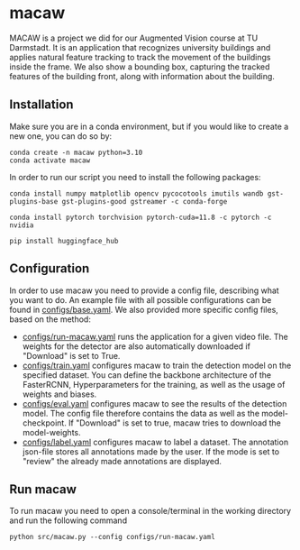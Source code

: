 # macaw

MACAW is a project we did for our Augmented Vision course at TU Darmstadt. It is an application that recognizes university buildings and applies natural feature tracking to track the movement of the buildings inside the frame. We also show a bounding box, capturing the tracked features of the building front, along with information about the building. 

## Installation

Make sure you are in a conda environment, but if you would like to create a new one, you can do so by:

    conda create -n macaw python=3.10
    conda activate macaw

In order to run our script you need to install the following packages:

    conda install numpy matplotlib opencv pycocotools imutils wandb gst-plugins-base gst-plugins-good gstreamer -c conda-forge

    conda install pytorch torchvision pytorch-cuda=11.8 -c pytorch -c nvidia
    
    pip install huggingface_hub 

## Configuration

In order to use macaw you need to provide a config file, describing what you want to do. An example file with all possible configurations can be found in [configs/base.yaml](configs/base.yaml). We also provided more specific config files, based on the method:

- [configs/run-macaw.yaml](configs/run-macaw.yaml) runs the application for a given video file. The weights for the detector are also automatically downloaded if "Download" is set to True.
- [configs/train.yaml](configs/train.yaml) configures macaw to train the detection model on the specified dataset. You can define the backbone architecture of the FasterRCNN, Hyperparameters for the training, as well as the usage of weights and biases.
- [configs/eval.yaml](configs/eval.yaml) configures macaw to see the results of the detection model. The config file therefore contains the data as well as the model-checkpoint. If "Download" is set to true, macaw tries to download the model-weights.
- [configs/label.yaml](configs/label.yaml) configures macaw to label a dataset. The annotation json-file stores all annotations made by the user. If the mode is set to "review" the already made annotations are displayed.

## Run macaw

To run macaw you need to open a console/terminal in the working directory and run the following command

    python src/macaw.py --config configs/run-macaw.yaml
